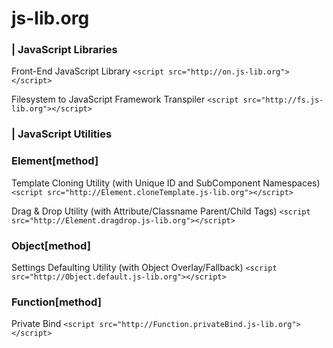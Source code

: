 # js-lib.org

### | JavaScript Libraries

Front-End JavaScript Library
`<script src="http://on.js-lib.org"></script>`

Filesystem to JavaScript Framework Transpiler
`<script src="http://fs.js-lib.org"></script>`

### | JavaScript Utilities

### Element[method]

Template Cloning Utility (with Unique ID and SubComponent Namespaces)
`<script src="http://Element.cloneTemplate.js-lib.org"></script>`

Drag & Drop Utility (with Attribute/Classname Parent/Child Tags)
`<script src="http://Element.dragdrop.js-lib.org"></script>`

### Object[method]

Settings Defaulting Utility (with Object Overlay/Fallback)
`<script src="http://Object.default.js-lib.org"></script>`

### Function[method]

Private Bind
`<script src="http://Function.privateBind.js-lib.org"></script>`